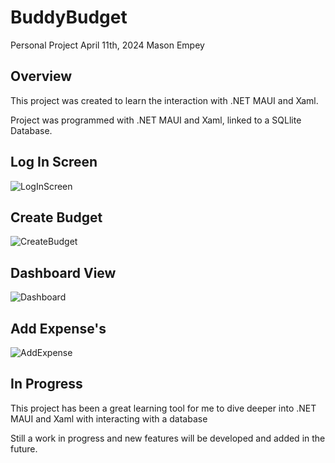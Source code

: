 # BuddyBudget

Personal Project
April 11th, 2024
Mason Empey

## Overview
This project was created to learn the interaction with .NET MAUI and Xaml.

Project was programmed with .NET MAUI and Xaml, linked to a SQLlite Database.

## Log In Screen
![LogInScreen](https://github.com/masonempey/BuddyBudget/assets/149198668/720e4b4f-ff22-4e19-a90a-b99030904188)

## Create Budget
![CreateBudget](https://github.com/masonempey/BuddyBudget/assets/149198668/c17bb146-21b3-4ecf-87d8-f5e351ea7d9a)

## Dashboard View
![Dashboard](https://github.com/masonempey/BuddyBudget/assets/149198668/68e57301-c005-40dd-af22-bf4c4c21d651)

## Add Expense's
![AddExpense](https://github.com/masonempey/BuddyBudget/assets/149198668/2ef3ad45-e2ca-434b-8c59-60f2382968fe)

## In Progress
This project has been a great learning tool for me to dive deeper into .NET MAUI and Xaml with interacting with a database

Still a work in progress and new features will be developed and added in the future.




